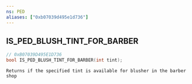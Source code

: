 ```yaml
---
ns: PED
aliases: ["0xb07039d495e1d736"]
---
```

## IS_PED_BLUSH_TINT_FOR_BARBER

```c
// 0xB07039D495E1D736
bool IS_PED_BLUSH_TINT_FOR_BARBER(int tint);
```

```
Returns if the specified tint is available for blusher in the barber shop
```
